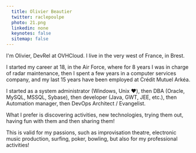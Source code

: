 ```yaml
---
  title: Olivier Beautier
  twitter: raclepoulpe
  photo: 21.png
  linkedin: none
  keynotes: false
  sitemap: false
---
```

I'm Olivier, DevRel at OVHCloud. I live in the very west of France, in Brest.

I started my career at 18, in the Air Force, where for 8 years I was in charge of radar maintenance, then I spent a few years in a computer services company, and my last 15 years have been employed at Crédit Mutuel Arkéa.

I started as a system administrator (Windows, Unix ♥️), then DBA (Oracle, MySQL, MSSQL, Sybase), then developer (Java, GWT, JEE, etc.), then Automation manager, then DevOps Architect / Evangelist.

What I prefer is discovering activities, new technologies, trying them out, having fun with them and then sharing them!

This is valid for my passions, such as improvisation theatre, electronic music production, surfing, poker, bowling, but also for my professional activities!
